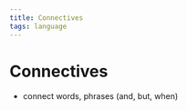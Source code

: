```yaml
---
title: Connectives
tags: language
---
```


# Connectives
- connect words, phrases (and, but, when)




















































